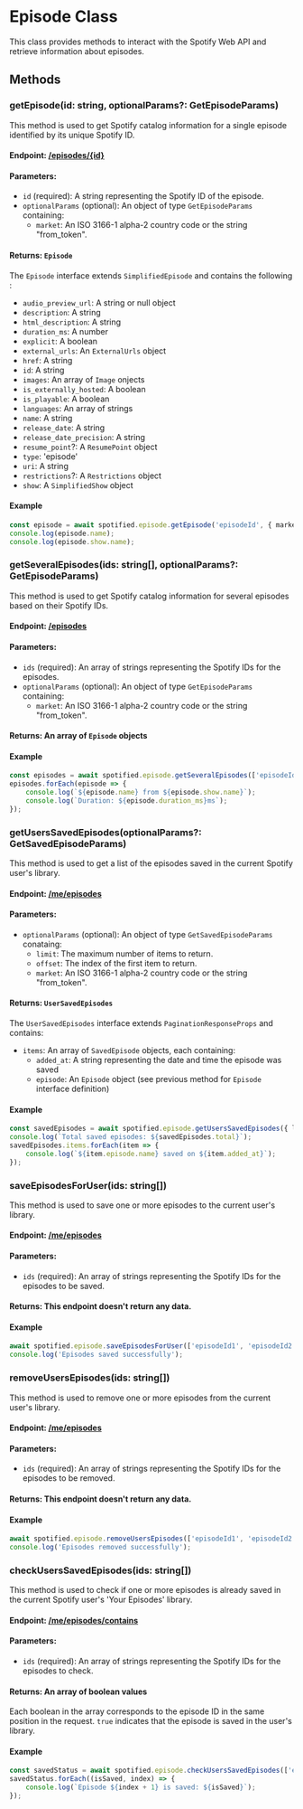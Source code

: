 # Episode Class

This class provides methods to interact with the Spotify Web API and retrieve information about episodes.

## Methods

### getEpisode(id: string, optionalParams?: GetEpisodeParams)

This method is used to get Spotify catalog information for a single episode identified by its unique Spotify ID.

#### Endpoint: [/episodes/{id}](https://developer.spotify.com/documentation/web-api/reference/get-an-episode)

#### Parameters:

- `id` (required): A string representing the Spotify ID of the episode.
- `optionalParams` (optional): An object of type `GetEpisodeParams` containing:
  - `market`: An ISO 3166-1 alpha-2 country code or the string "from_token".

#### Returns: `Episode`

The `Episode` interface extends `SimplifiedEpisode` and contains the following :
- `audio_preview_url`: A string or null object
- `description`: A string
- `html_description`: A string
- `duration_ms`: A number
- `explicit`: A boolean
- `external_urls`: An `ExternalUrls` object
- `href`: A string
- `id`: A string
- `images`: An array of `Image` onjects
- `is_externally_hosted`: A boolean
- `is_playable`: A boolean
- `languages`: An array of strings
- `name`: A string
- `release_date`: A string
- `release_date_precision`: A string
- `resume_point`?: A `ResumePoint` object
- `type`: 'episode'
- `uri`: A string
- `restrictions`?: A `Restrictions` object
- `show`: A `SimplifiedShow` object

#### Example

```typescript
const episode = await spotified.episode.getEpisode('episodeId', { market: 'US' });
console.log(episode.name);
console.log(episode.show.name);
```

### getSeveralEpisodes(ids: string[], optionalParams?: GetEpisodeParams)

This method is used to get Spotify catalog information for several episodes based on their Spotify IDs.

#### Endpoint: [/episodes](https://developer.spotify.com/documentation/web-api/reference/get-multiple-episodes)

#### Parameters:

- `ids` (required): An array of strings representing the Spotify IDs for the episodes.
- `optionalParams` (optional): An object of type `GetEpisodeParams` containing:
  - `market`: An ISO 3166-1 alpha-2 country code or the string "from_token".

#### Returns: An array of `Episode` objects

#### Example

```typescript
const episodes = await spotified.episode.getSeveralEpisodes(['episodeId1', 'episodeId2'], { market: 'US' });
episodes.forEach(episode => {
    console.log(`${episode.name} from ${episode.show.name}`);
    console.log(`Duration: ${episode.duration_ms}ms`);
});
```

### getUsersSavedEpisodes(optionalParams?: GetSavedEpisodeParams)

This method is used to get a list of the episodes saved in the current Spotify user's library.

#### Endpoint: [/me/episodes](https://developer.spotify.com/documentation/web-api/reference/get-users-saved-episodes)

#### Parameters:

- `optionalParams` (optional): An object of type `GetSavedEpisodeParams` conataing:
    - `limit`: The maximum number of items to return.
    - `offset`: The index of the first item to return.
    - `market`: An ISO 3166-1 alpha-2 country code or the string "from_token".

#### Returns: `UserSavedEpisodes`

The `UserSavedEpisodes` interface extends `PaginationResponseProps` and contains:
- `items`: An array of `SavedEpisode` objects, each containing:
  - `added_at`: A string representing the date and time the episode was saved
  - `episode`: An `Episode` object (see previous method for `Episode` interface definition)

#### Example

```typescript
const savedEpisodes = await spotified.episode.getUsersSavedEpisodes({ limit: 50, offset: 0, market: 'US' });
console.log(`Total saved episodes: ${savedEpisodes.total}`);
savedEpisodes.items.forEach(item => {
    console.log(`${item.episode.name} saved on ${item.added_at}`);
});
```

### saveEpisodesForUser(ids: string[])

This method is used to save one or more episodes to the current user's library.

#### Endpoint: [/me/episodes](https://developer.spotify.com/documentation/web-api/reference/save-episodes-user)

#### Parameters:

- `ids` (required): An array of strings representing the Spotify IDs for the episodes to be saved.

#### Returns: This endpoint doesn't return any data.

#### Example

```typescript
await spotified.episode.saveEpisodesForUser(['episodeId1', 'episodeId2']);
console.log('Episodes saved successfully');
```

### removeUsersEpisodes(ids: string[])

This method is used to remove one or more episodes from the current user's library.

#### Endpoint: [/me/episodes](https://developer.spotify.com/documentation/web-api/reference/remove-episodes-user)

#### Parameters:

- `ids` (required): An array of strings representing the Spotify IDs for the episodes to be removed.

#### Returns: This endpoint doesn't return any data.

#### Example

```typescript
await spotified.episode.removeUsersEpisodes(['episodeId1', 'episodeId2']);
console.log('Episodes removed successfully');
```

### checkUsersSavedEpisodes(ids: string[])

This method is used to check if one or more episodes is already saved in the current Spotify user's 'Your Episodes' library.

#### Endpoint: [/me/episodes/contains](https://developer.spotify.com/documentation/web-api/reference/check-users-saved-episodes)

#### Parameters:

- `ids` (required): An array of strings representing the Spotify IDs for the episodes to check.

#### Returns: An array of boolean values

Each boolean in the array corresponds to the episode ID in the same position in the request. `true` indicates that the episode is saved in the user's library.

#### Example

```typescript
const savedStatus = await spotified.episode.checkUsersSavedEpisodes(['episodeId1', 'episodeId2']);
savedStatus.forEach((isSaved, index) => {
    console.log(`Episode ${index + 1} is saved: ${isSaved}`);
});
```